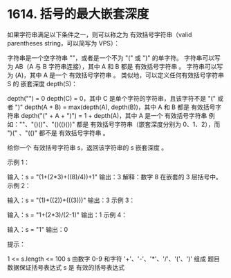 # 1614. 括号的最大嵌套深度
如果字符串满足以下条件之一，则可以称之为 有效括号字符串（valid parentheses string，可以简写为 VPS）：

字符串是一个空字符串 ""，或者是一个不为 "(" 或 ")" 的单字符。
字符串可以写为 AB（A 与 B 字符串连接），其中 A 和 B 都是 有效括号字符串 。
字符串可以写为 (A)，其中 A 是一个 有效括号字符串 。
类似地，可以定义任何有效括号字符串 S 的 嵌套深度 depth(S)：

depth("") = 0
depth(C) = 0，其中 C 是单个字符的字符串，且该字符不是 "(" 或者 ")"
depth(A + B) = max(depth(A), depth(B))，其中 A 和 B 都是 有效括号字符串
depth("(" + A + ")") = 1 + depth(A)，其中 A 是一个 有效括号字符串
例如：""、"()()"、"()(()())" 都是 有效括号字符串（嵌套深度分别为 0、1、2），而 ")(" 、"(()" 都不是 有效括号字符串 。

给你一个 有效括号字符串 s，返回该字符串的 s 嵌套深度 。



示例 1：

输入：s = "(1+(2*3)+((8)/4))+1"
输出：3
解释：数字 8 在嵌套的 3 层括号中。
示例 2：

输入：s = "(1)+((2))+(((3)))"
输出：3
示例 3：

输入：s = "1+(2*3)/(2-1)"
输出：1
示例 4：

输入：s = "1"
输出：0


提示：

1 <= s.length <= 100
s 由数字 0-9 和字符 '+'、'-'、'*'、'/'、'('、')' 组成
题目数据保证括号表达式 s 是 有效的括号表达式
